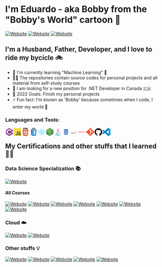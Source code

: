 # I'm Eduardo - aka Bobby from the "Bobby's World" cartoon 🤣 

[![Website](https://img.shields.io/static/v1?label=LinkedIn&message=edualvesrj&color=blue&style=for-the-badge&logo=linkedin)](https://www.linkedin.com/in/edualvesrj/)
[![Website](https://img.shields.io/static/v1?label=Instagram&message=edualvesrj&color=red&style=for-the-badge&logo=instagram)](https://www.instagram.com/edualvesrj/)
[![Website](https://img.shields.io/static/v1?label=Codecademy&message=edualvesrj&color=pink&style=for-the-badge&logo=codecademy)](https://www.codecademy.com/profiles/edualvesrj)

## I'm a Husband, Father, Developer, and I love to ride my bycicle 🚲

- 🌱 I'm currently learning "Machine Learning" 🤖
- 👨‍🎓 The repositories contain source codes for personal projects and all material from self-study courses
- 👯 I am looking for a new position for .NET Developer in Canada 🇨🇦
- 🥅 2022 Goals: Finish my personal projects
- ⚡ Fun fact: I'm known as 'Bobby' because sometimes when I code, I enter my world 🤪

### Languages and Tools:

<img align="left" alt="C#" width="26px" src="https://raw.githubusercontent.com/izumin5210/emojipack-for-devicon/master/png/csharp.png" />
<img align="left" alt="JavaScript" width="26px" src="https://raw.githubusercontent.com/izumin5210/emojipack-for-devicon/master/png/javascript.png" />
<img align="left" alt="HTML5" width="26px" src="https://raw.githubusercontent.com/github/explore/80688e429a7d4ef2fca1e82350fe8e3517d3494d/topics/html/html.png" />
<img align="left" alt="CSS3" width="26px" src="https://raw.githubusercontent.com/github/explore/80688e429a7d4ef2fca1e82350fe8e3517d3494d/topics/css/css.png" />
<img align="left" alt="React" width="26px" src="https://raw.githubusercontent.com/github/explore/80688e429a7d4ef2fca1e82350fe8e3517d3494d/topics/react/react.png" />
<img align="left" alt="Node.js" width="26px" src="https://raw.githubusercontent.com/github/explore/80688e429a7d4ef2fca1e82350fe8e3517d3494d/topics/nodejs/nodejs.png" />
<img align="left" alt="Java" width="26px" src="https://raw.githubusercontent.com/izumin5210/emojipack-for-devicon/master/png/java.png" />
<img align="left" alt="SQL" width="26px" src="https://raw.githubusercontent.com/github/explore/80688e429a7d4ef2fca1e82350fe8e3517d3494d/topics/sql/sql.png" />
<img align="left" alt="MySQL" width="26px" src="https://raw.githubusercontent.com/github/explore/80688e429a7d4ef2fca1e82350fe8e3517d3494d/topics/mysql/mysql.png" />
<img align="left" alt="Oracle" width="26px" src="https://raw.githubusercontent.com/izumin5210/emojipack-for-devicon/master/png/oracle.png" />
<img align="left" alt="Git" width="26px" src="https://raw.githubusercontent.com/izumin5210/emojipack-for-devicon/master/png/git.png" />
<img align="left" alt="GitHub" width="26px" src="https://raw.githubusercontent.com/izumin5210/emojipack-for-devicon/master/png/github.png" />
<img align="left" alt="Visual Studio Code" width="26px" src="https://raw.githubusercontent.com/github/explore/80688e429a7d4ef2fca1e82350fe8e3517d3494d/topics/visual-studio-code/visual-studio-code.png" />

<br/>

## My Certifications and other stuffs that I learned 👨‍🎓

### Data Science Specialization 📚

[![Website](https://img.shields.io/static/v1?label=Coursera&message=Data%20Science:%20Foundations%20using%20R&color=blue&style=for-the-badge&logo=coursera)](https://www.linkedin.com/feed/update/urn:li:activity:6890039890524856321/)

#### All Courses

[![Website](https://img.shields.io/static/v1?label=Coursera&message=The%20Data%20Scientist’s%20Toolbox&color=blue&style=for-the-badge&logo=coursera)](https://coursera.org/share/97d309c1ce5eec3975857ab21ff07e96)
[![Website](https://img.shields.io/static/v1?label=Coursera&message=R%20Programming&color=blue&style=for-the-badge&logo=coursera)](https://coursera.org/share/c6816cdffbd61c7c23cb0f299d6d5b1c)
[![Website](https://img.shields.io/static/v1?label=Coursera&message=Getting%20and%20Cleaning%20Data&color=blue&style=for-the-badge&logo=coursera)](https://coursera.org/share/676219a3aa724e5771616f2315e7151f)
[![Website](https://img.shields.io/static/v1?label=Coursera&message=Exploratory%20Data%20Analysis&color=blue&style=for-the-badge&logo=coursera)](https://coursera.org/share/c855179648d90f9acb44a77ba48f851b)
[![Website](https://img.shields.io/static/v1?label=Coursera&message=Statistical%20Inference&color=blue&style=for-the-badge&logo=coursera)](https://coursera.org/share/98fb4bc65a9dc308949ab4ea6605ec10)
[![Website](https://img.shields.io/static/v1?label=Coursera&message=Reproducible%20Research&color=blue&style=for-the-badge&logo=coursera)](https://coursera.org/share/e0b8ee06e16ff37700e52048ce2dfd7d)
[![Website](https://img.shields.io/static/v1?label=Coursera&message=Reproducible%20Research&color=blue&style=for-the-badge&logo=coursera)](https://coursera.org/share/e0b8ee06e16ff37700e52048ce2dfd7d)

### Cloud ☁️

[![Website](https://img.shields.io/static/v1?label=Coursera&message=Google%20Cloud%20Fundamentals:%20Core%20Infrastructure&color=blue&style=for-the-badge&logo=coursera)](https://coursera.org/share/4e7d21852499bdd19a1ca2b681adbe24)
[![Website](https://img.shields.io/static/v1?label=Coursera&message=IBM:%20Introduction%20to%20Cloud%20Computing&color=blue&style=for-the-badge&logo=coursera)](https://coursera.org/share/33817159952b0f06de6eaac483500b98)

### Other stuffs 💡

[![Website](https://img.shields.io/static/v1?label=Coursera&message=Usable%20Security&color=blue&style=for-the-badge&logo=coursera)](https://coursera.org/share/765fea631571394e4a435cd89e74f9ae)
[![Website](https://img.shields.io/static/v1?label=Coursera&message=Python%20for%20Data%20Science,%20AI%20and%20Development&color=blue&style=for-the-badge&logo=coursera)](https://www.linkedin.com/in/edualvesrj/)
[![Website](https://img.shields.io/static/v1?label=CertiProf&message=SFPC:%20SCRUM%20Foundation%20Professional%20Certificate&color=cyan&style=for-the-badge&logo=book)](https://www.linkedin.com/in/edualvesrj/)
[![Website](https://img.shields.io/static/v1?label=CertiProf&message=KIKF:%20Kanban%20Foundation%20Certificate&color=cyan&style=for-the-badge&logo=book)](https://www.linkedin.com/in/edualvesrj/)
[![Website](https://img.shields.io/static/v1?label=CertiProf&message=DEPC:%20Devops%20Essentials%20Professional%20Certificate&color=cyan&style=for-the-badge&logo=book)](https://www.linkedin.com/in/edualvesrj/)
